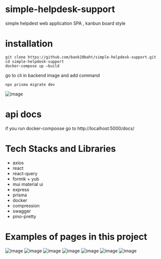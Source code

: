 # simple-helpdesk-support
simple helpdest web application SPA , kanbun board style

# installation
```
git clone https://github.com/bank20baht/simple-helpdesk-support.git
cd simple-helpdesk-support
docker-compose up –build
```

go to cli in backend image and add command
```
npx prisma migrate dev
```
![image](https://github.com/bank20baht/simple-helpdesk-support/assets/89448778/89d21afd-9a3c-4c88-b7c6-b769a7d1f13b)


# api docs
if you run docker-compoose go to http://localhost:5000/docs/

# Tech Stacks and Libraries
-  axios
-  react
-  react-query
-  formik + yub
-  mui material ui
-  express
-  prisma
-  docker
-  compression
-  swagger
-  pino-pretty

# Examples of pages in this project
![image](https://github.com/bank20baht/simple-helpdesk-support/assets/89448778/622e7e3d-61c3-4f12-8b9a-f2f4a9a7025e)
![image](https://github.com/bank20baht/simple-helpdesk-support/assets/89448778/af1babfe-47ef-44bd-9acb-13abbaacf554)
![image](https://github.com/bank20baht/simple-helpdesk-support/assets/89448778/3700c277-1954-4612-a01f-ffa613cb9291)
![image](https://github.com/bank20baht/simple-helpdesk-support/assets/89448778/dfc965a9-c214-4c33-a8cb-e20e4ff3e1a9)
![image](https://github.com/bank20baht/simple-helpdesk-support/assets/89448778/3cdb7936-5da4-4513-b5f8-c7628f9e51ab)
![image](https://github.com/bank20baht/simple-helpdesk-support/assets/89448778/0ffd6d2b-bd1d-4a03-8cbd-ac0eb1e19a09)
![image](https://github.com/bank20baht/simple-helpdesk-support/assets/89448778/07f8450d-8e4e-414e-b7e6-81db4fbf966f)





